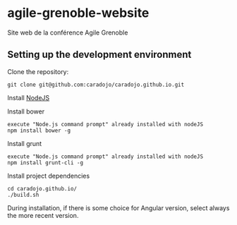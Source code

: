 agile-grenoble-website
======================

Site web de la conférence Agile Grenoble

## Setting up the development environment




Clone the repository:

    git clone git@github.com:caradojo/caradojo.github.io.git

Install [NodeJS](http://nodejs.org/)
    
Install bower

    execute "Node.js command prompt" already installed with nodeJS
    npm install bower -g

Install grunt

    execute "Node.js command prompt" already installed with nodeJS
    npm install grunt-cli -g
    
Install project dependencies

    cd caradojo.github.io/
    ./build.sh

During installation, if there is some choice for Angular version, select always the more recent version.

